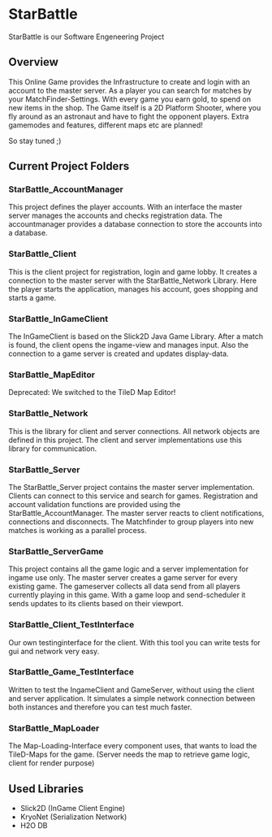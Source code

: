
# StarBattle

StarBattle is our Software Engeneering Project

## Overview

This Online Game provides the Infrastructure to create and login with an account
to the master server. As a player you can search for matches by your MatchFinder-Settings.
With every game you earn gold, to spend on new items in the shop.
The Game itself is a 2D Platform Shooter, where you fly around as an astronaut and
have to fight the opponent players. Extra gamemodes and features, different maps etc 
are planned!

So stay tuned ;)


## Current Project Folders

### StarBattle_AccountManager

This project defines the player accounts. With an interface the master server
manages the accounts and checks registration data. The accountmanager provides
a database connection to store the accounts into a database.

### StarBattle_Client

This is the client project for registration, login and game lobby. It creates a connection 
to the master server with the StarBattle_Network Library. Here the player starts
the application, manages his account, goes shopping and starts a game. 

### StarBattle_InGameClient

The InGameClient is based on the Slick2D Java Game Library. After a match is found, the 
client opens the ingame-view and manages input. Also the connection to a game server is
created and updates display-data.

### StarBattle_MapEditor

Deprecated: We switched to the TileD Map Editor!

### StarBattle_Network

This is the library for client and server connections. All network objects are defined in this 
project. The client and server implementations use this library for communication. 

### StarBattle_Server

The StarBattle_Server project contains the master server implementation. Clients can connect
to this service and search for games. Registration and account validation functions are provided
using the StarBattle_AccountManager. The master server reacts to client notifications, connections 
and disconnects. The Matchfinder to group players into new matches is working as a parallel process.

### StarBattle_ServerGame

This project contains all the game logic and a server implementation for ingame use only. The master server
creates a game server for every existing game. The gameserver collects all data send from all players 
currently playing in this game. With a game loop and send-scheduler it sends updates to its clients based
on their viewport.

### StarBattle_Client_TestInterface

Our own testinginterface for the client. With this tool you can write tests for gui and network very easy.

### StarBattle_Game_TestInterface

Written to test the IngameClient and GameServer, without using the client and server application. It simulates
a simple network connection between both instances and therefore you can test much faster.

### StarBattle_MapLoader

The Map-Loading-Interface every component uses, that wants to load the TileD-Maps for the game.
(Server needs the map to retrieve game logic, client for render purpose)

## Used Libraries

- Slick2D (InGame Client Engine)
- KryoNet (Serialization Network)
- H2O DB






